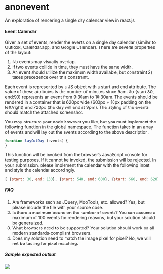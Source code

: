 # anonevent
An exploration of rendering a single day calendar view in react.js

#### Event Calendar

Given a set of events, render the events on a single day calendar (similar to Outlook, Calendar.app, and Google Calendar). There are several properties of the layout:
 
1. No events may visually overlap.
2. If two events collide in time, they must have the same width.
3. An event should utilize the maximum width available, but constraint 2) takes precedence over this constraint.
 
Each event is represented by a JS object with a start and end attribute. The value of these attributes is the number of minutes since 9am. So {start:30, end:90) represents an event from 9:30am to 10:30am. The events should be rendered in a container that is 620px wide (600px + 10px padding on the left/right) and 720px (the day will end at 9pm). The styling of the events should match the attached screenshot.
 
You may structure your code however you like, but you must implement the following function in the global namespace. The function takes in an array of events and will lay out the events according to the above description.
 
 ```js
function layOutDay (events) {
}
```
 
This function will be invoked from the browser’s JavaScript console for testing purposes. If it cannot be invoked, the submission will be rejected. In your submission, please implement the calendar with the following input and style the calendar accordingly.
 
```js
[ {start: 30, end: 150}, {start: 540, end: 600}, {start: 560, end: 620}, {start: 610, end: 670} ]
```

##### FAQ
 
1. Are frameworks such as JQuery, MooTools, etc. allowed?  Yes, but please include the file with your source code.
2. Is there a maximum bound on the number of events?  You can assume a maximum of 100 events for rendering reasons, but your solution should be generalized.
3. What browsers need to be supported? Your solution should work on all modern standards-compliant browsers.
4. Does my solution need to match the image pixel for pixel? No, we will not be testing for pixel matching.

##### Sample expected output

![](https://cldup.com/t_wUT_qF8L-3000x3000.png)